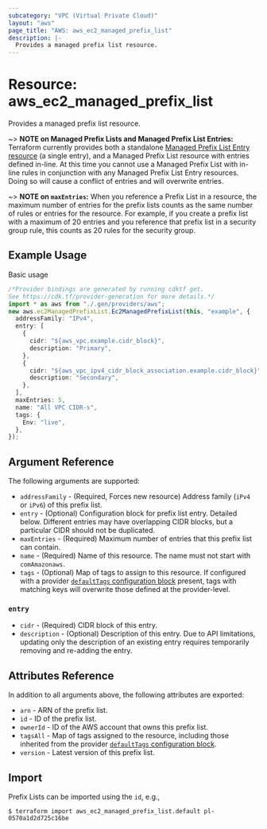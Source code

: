 ```yaml
---
subcategory: "VPC (Virtual Private Cloud)"
layout: "aws"
page_title: "AWS: aws_ec2_managed_prefix_list"
description: |-
  Provides a managed prefix list resource.
---
```


# Resource: aws\_ec2\_managed\_prefix\_list

Provides a managed prefix list resource.

\~> **NOTE on Managed Prefix Lists and Managed Prefix List Entries:** Terraform
currently provides both a standalone [Managed Prefix List Entry resource](ec2_managed_prefix_list_entry.html) (a single entry),
and a Managed Prefix List resource with entries defined in-line. At this time you
cannot use a Managed Prefix List with in-line rules in conjunction with any Managed
Prefix List Entry resources. Doing so will cause a conflict of entries and will overwrite entries.

\~> **NOTE on `maxEntries`:** When you reference a Prefix List in a resource,
the maximum number of entries for the prefix lists counts as the same number of rules
or entries for the resource. For example, if you create a prefix list with a maximum
of 20 entries and you reference that prefix list in a security group rule, this counts
as 20 rules for the security group.

## Example Usage

Basic usage

```typescript
/*Provider bindings are generated by running cdktf get.
See https://cdk.tf/provider-generation for more details.*/
import * as aws from "./.gen/providers/aws";
new aws.ec2ManagedPrefixList.Ec2ManagedPrefixList(this, "example", {
  addressFamily: "IPv4",
  entry: [
    {
      cidr: "${aws_vpc.example.cidr_block}",
      description: "Primary",
    },
    {
      cidr: "${aws_vpc_ipv4_cidr_block_association.example.cidr_block}",
      description: "Secondary",
    },
  ],
  maxEntries: 5,
  name: "All VPC CIDR-s",
  tags: {
    Env: "live",
  },
});

```

## Argument Reference

The following arguments are supported:

* `addressFamily` - (Required, Forces new resource) Address family (`iPv4` or `iPv6`) of this prefix list.
* `entry` - (Optional) Configuration block for prefix list entry. Detailed below. Different entries may have overlapping CIDR blocks, but a particular CIDR should not be duplicated.
* `maxEntries` - (Required) Maximum number of entries that this prefix list can contain.
* `name` - (Required) Name of this resource. The name must not start with `comAmazonaws`.
* `tags` - (Optional) Map of tags to assign to this resource. If configured with a provider [`defaultTags` configuration block](https://registry.terraform.io/providers/hashicorp/aws/latest/docs#default_tags-configuration-block) present, tags with matching keys will overwrite those defined at the provider-level.

### `entry`

* `cidr` - (Required) CIDR block of this entry.
* `description` - (Optional) Description of this entry. Due to API limitations, updating only the description of an existing entry requires temporarily removing and re-adding the entry.

## Attributes Reference

In addition to all arguments above, the following attributes are exported:

* `arn` - ARN of the prefix list.
* `id` - ID of the prefix list.
* `ownerId` - ID of the AWS account that owns this prefix list.
* `tagsAll` - Map of tags assigned to the resource, including those inherited from the provider [`defaultTags` configuration block](https://registry.terraform.io/providers/hashicorp/aws/latest/docs#default_tags-configuration-block).
* `version` - Latest version of this prefix list.

## Import

Prefix Lists can be imported using the `id`, e.g.,

```console
$ terraform import aws_ec2_managed_prefix_list.default pl-0570a1d2d725c16be
```
